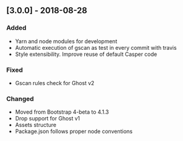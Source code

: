 ## [3.0.0] - 2018-08-28

### Added
* Yarn and node modules for development
* Automatic execution of gscan as test in every commit with travis
* Style extensibility. Improve reuse of default Casper code

### Fixed
* Gscan rules check for Ghost v2

### Changed
* Moved from Bootstrap 4-beta to 4.1.3
* Drop support for Ghost v1
* Assets structure
* Package.json follows proper node conventions